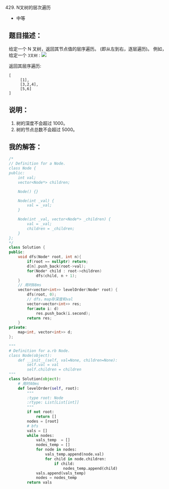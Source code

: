 0429. N叉树的层次遍历

- 中等

## 题目描述：
给定一个 N 叉树，返回其节点值的层序遍历。 (即从左到右，逐层遍历)。
例如，给定一个 `3叉树` :
![](https://assets.leetcode-cn.com/aliyun-lc-upload/uploads/2018/10/12/narytreeexample.png)

返回其层序遍历:
```
[
     [1],
     [3,2,4],
     [5,6]
]
```

## 说明：
1. 树的深度不会超过 1000。
2. 树的节点总数不会超过 5000。

## 我的解答：
```cpp
/*
// Definition for a Node.
class Node {
public:
    int val;
    vector<Node*> children;

    Node() {}

    Node(int _val) {
        val = _val;
    }

    Node(int _val, vector<Node*> _children) {
        val = _val;
        children = _children;
    }
};
*/
class Solution {
public:
    void dfs(Node* root, int n){
        if(root == nullptr) return;
        d[n].push_back(root->val);
        for(Node* child : root->children)
            dfs(child, n + 1);
    }
    // 用时88ms
    vector<vector<int>> levelOrder(Node* root) {
        dfs(root, 0);
        // dfs，map存深度和val
        vector<vector<int>> res;
        for(auto i: d)
            res.push_back(i.second);
        return res;
    }
private:
    map<int, vector<int>> d;
};
```

```python
"""
# Definition for a.rb Node.
class Node(object):
    def __init__(self, val=None, children=None):
        self.val = val
        self.children = children
"""
class Solution(object):
    # 用时40ms
    def levelOrder(self, root):
        """
        :type root: Node
        :rtype: List[List[int]]
        """
        if not root:
            return []
        nodes = [root]
        # bfs
        vals = []
        while nodes:
            vals_temp  = []
            nodes_temp = []
            for node in nodes:
                vals_temp.append(node.val)
                for child in node.children:
                    if child:
                        nodes_temp.append(child)
            vals.append(vals_temp)
            nodes = nodes_temp
        return vals
```
